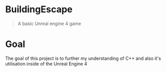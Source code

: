 # BuildingEscape
> A basic Unreal engine 4 game

# Goal
The goal of this project is to further my understanding of C++ and also it's utilisation inside of the Unreal Engine 4
